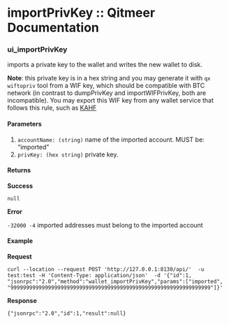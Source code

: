 # importPrivKey :: Qitmeer Documentation

### ui\_importPrivKey <a href="#ui_importprivkey" id="ui_importprivkey"></a>

imports a private key to the wallet and writes the new wallet to disk.

**Note**: this private key is in a hex string and you may generate it with `qx wiftopriv` tool from a WIF key, which should be compatible with BTC network (in contrast to dumpPrivKey and importWIFPrivKey, both are incompatible). You may export this WIF key from any wallet service that follows this rule, such as [KAHF](https://kahf.io/)

#### Parameters <a href="#parameters" id="parameters"></a>

1. `accountName: (string)` name of the imported account. MUST be: “imported”
2. `privKey: (hex string)` private key.

#### Returns <a href="#returns" id="returns"></a>

**Success**

`null`

**Error**

`-32000 -4` imported addresses must belong to the imported account

#### Example <a href="#example" id="example"></a>

**Request**

```
curl --location --request POST 'http://127.0.0.1:8130/api/'  -u test:test -H 'Content-Type: application/json'  -d '{"id":1, "jsonrpc":"2.0","method":"wallet_importPrivKey","params":["imported", "9999999999999999999999999999999999999999999999999999999999999999"]}'
```

**Response**

```
{"jsonrpc":"2.0","id":1,"result":null}
```
